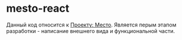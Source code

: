 # mesto-react

Данный код относится к [Проекту: Место](https://github.com/McNadodls/react-mesto-api-full).
Является перым этапом разработки - написание внешнего вида и функциональной части.

